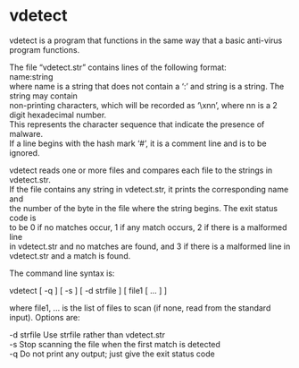 # vdetect

vdetect is a program that functions in the same way that a basic anti-virus program functions.  
  
The file “vdetect.str” contains lines of the following format:  
name:string   
where name is a string that does not contain a ‘:’ and string is a string. The string may contain  
non-printing characters, which will be recorded as ‘\xnn’, where nn is a 2 digit hexadecimal number.  
This represents the character sequence that indicate the presence of malware.  
If a line begins with the hash mark ‘#’, it is a comment line and is to be ignored.  
  
vdetect reads one or more files and compares each file to the strings in vdetect.str.  
If the file contains any string in vdetect.str, it prints the corresponding name and  
the number of the byte in the file where the string begins. The exit status code is  
to be 0 if no matches occur, 1 if any match occurs, 2 if there is a malformed line  
in vdetect.str and no matches are found, and 3 if there is a malformed line in  
vdetect.str and a match is found.  
  
The command line syntax is:  
  
vdetect [ -q ] [ -s ] [ -d strfile ] [ file1 [ ... ] ]   
  
where file1, ... is the list of files to scan (if none, read from the standard input). Options are:  
  
-d strfile	Use strfile rather than vdetect.str  
-s	Stop scanning the file when the first match is detected  
-q	Do not print any output; just give the exit status code  
